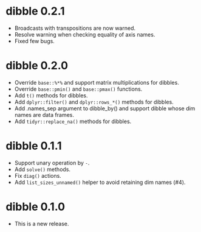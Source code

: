# dibble 0.2.1

* Broadcasts with transpositions are now warned.
* Resolve warning when checking equality of axis names.
* Fixed few bugs.

# dibble 0.2.0

* Override `base::%*%` and support matrix multiplications for dibbles.
* Override `base::pmin()` and `base::pmax()` functions.
* Add `t()` methods for dibbles.
* Add `dplyr::filter()` and `dplyr::rows_*()` methods for dibbles.
* Add .names_sep argument to dibble_by() and support dibble whose dim names are data frames.
* Add `tidyr::replace_na()` methods for dibbles.

# dibble 0.1.1

* Support unary operation by `-`.
* Add `solve()` methods.
* Fix `diag()` actions.
* Add `list_sizes_unnamed()` helper to avoid retaining dim names (#4).

# dibble 0.1.0

* This is a new release.
